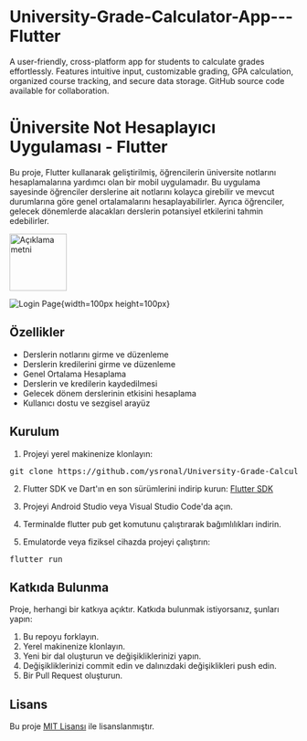 # University-Grade-Calculator-App---Flutter
A user-friendly, cross-platform app for students to calculate grades effortlessly. Features intuitive input, customizable grading, GPA calculation, organized course tracking, and secure data storage. GitHub source code available for collaboration.

# Üniversite Not Hesaplayıcı Uygulaması - Flutter

Bu proje, Flutter kullanarak geliştirilmiş, öğrencilerin üniversite notlarını hesaplamalarına yardımcı olan bir mobil uygulamadır. Bu uygulama sayesinde öğrenciler derslerine ait notlarını kolayca girebilir ve mevcut durumlarına göre genel ortalamalarını hesaplayabilirler. Ayrıca öğrenciler, gelecek dönemlerde alacakları derslerin potansiyel etkilerini tahmin edebilirler.

<img src="[resmin_urlsi](https://github.com/omeryasironal/University-Grade-Calculator-App---Flutter/assets/115497334/65fa338b-f2c4-4fad-931b-04d594a607f2)" alt="Açıklama metni" width="100" height="100">

![Login Page](https://github.com/omeryasironal/University-Grade-Calculator-App---Flutter/assets/115497334/65fa338b-f2c4-4fad-931b-04d594a607f2){width=100px height=100px}




## Özellikler

- Derslerin notlarını girme ve düzenleme
- Derslerin kredilerini girme ve düzenleme
- Genel Ortalama Hesaplama
- Derslerin ve kredilerin kaydedilmesi
- Gelecek dönem derslerinin etkisini hesaplama
- Kullanıcı dostu ve sezgisel arayüz

## Kurulum

1. Projeyi yerel makinenize klonlayın:

<pre>
git clone https://github.com/ysronal/University-Grade-Calculator-App---Flutter.git
</pre>

2. Flutter SDK ve Dart'ın en son sürümlerini indirip kurun: [Flutter SDK](https://docs.flutter.dev/get-started/install)

3. Projeyi Android Studio veya Visual Studio Code'da açın.

4. Terminalde flutter pub get komutunu çalıştırarak bağımlılıkları indirin.

5. Emulatorde veya fiziksel cihazda projeyi çalıştırın:

<pre>
flutter run
</pre>

## Katkıda Bulunma

Proje, herhangi bir katkıya açıktır. Katkıda bulunmak istiyorsanız, şunları yapın:

1. Bu repoyu forklayın.
2. Yerel makinenize klonlayın.
3. Yeni bir dal oluşturun ve değişikliklerinizi yapın.
4. Değişikliklerinizi commit edin ve dalınızdaki değişiklikleri push edin.
5. Bir Pull Request oluşturun.

## Lisans

Bu proje [MIT Lisansı](https://opensource.org/license/mit/) ile lisanslanmıştır.
